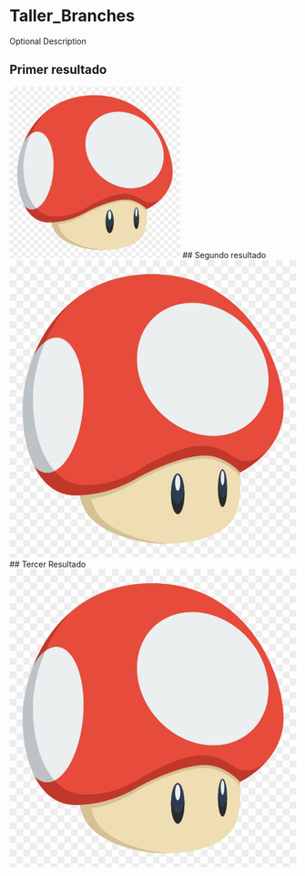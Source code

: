 # Taller_Branches
Optional Description

## Primer resultado
<img src = "resultados/resultado1.png" width ="300px" height = "300px">
## Segundo resultado
<img src = "resultados/resultado1.png">
## Tercer Resultado
<img src = "resultados/resultado1.png">

